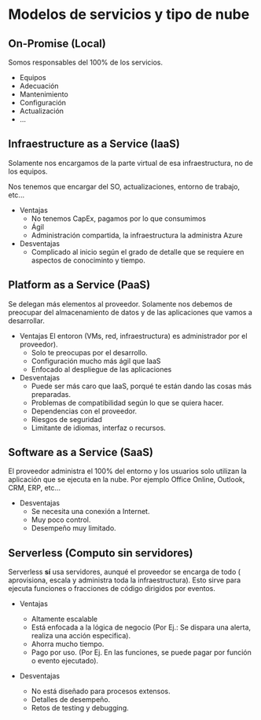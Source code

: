 # Modelos de servicios y tipo de nube

## On-Promise (Local)

Somos responsables del 100% de los servicios.

* Equipos
* Adecuación
* Mantenimiento
* Configuración
* Actualización
* ...

## Infraestructure as a Service (IaaS)

Solamente nos encargamos de la parte virtual de esa infraestructura, no de los equipos.

Nos tenemos que encargar del SO, actualizaciones, entorno de trabajo, etc...

* Ventajas
  * No tenemos CapEx, pagamos por lo que consumimos
  * Ágil
  * Administración compartida, la infraestructura la administra Azure
* Desventajas
  * Complicado al inicio según el grado de detalle que se requiere en aspectos de conociminto y tiempo.

## Platform as a Service (PaaS)

Se delegan más elementos al proveedor. Solamente nos debemos de preocupar del almacenamiento de datos y de las aplicaciones que vamos a desarrollar.

* Ventajas
El entoron (VMs, red, infraestructura) es administrador por el proveedor).
  * Solo te preocupas por el desarrollo.
  * Configuración mucho más ágil que IaaS
  * Enfocado al despliegue de las aplicaciones
* Desventajas
  * Puede ser más caro que IaaS, porqué te están dando las cosas más preparadas.
  * Problemas de compatibilidad según lo que se quiera hacer.
  * Dependencias con el proveedor.
  * Riesgos de seguridad
  * Limitante de idiomas, interfaz o recursos.

## Software as a Service (SaaS)

El proveedor administra el 100% del entorno y los usuarios solo utilizan la aplicación que se ejecuta en la nube. Por ejemplo Office Online, Outlook, CRM, ERP, etc...

* Desventajas
  * Se necesita una conexión a Internet.
  * Muy poco control.
  * Desempeño muy limitado.

## Serverless (Computo sin servidores)

Serverless **sí** usa servidores, aunqué el proveedor se encarga de todo ( aprovisiona, escala y administra toda la infraestructura). Esto sirve para ejecuta funciones o fracciones de código dirigidos por eventos.

* Ventajas
  * Altamente escalable
  * Está enfocada a la lógica de negocio (Por Ej.: Se dispara una alerta, realiza una acción especifica).
  * Ahorra mucho tiempo.
  * Pago por uso. (Por Ej. En las funciones, se puede pagar por función o evento ejecutado).

* Desventajas
  * No está diseñado para procesos extensos.
  * Detalles de desempeño.
  * Retos de testing y debugging.
  